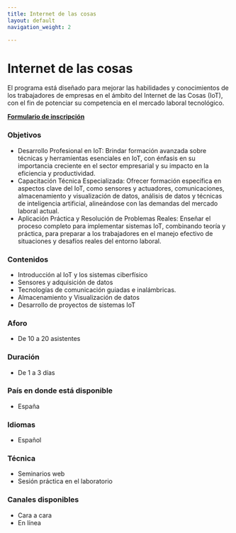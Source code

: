 ```yaml
---
title: Internet de las cosas 
layout: default
navigation_weight: 2

---
```


# Internet de las cosas 

El programa está diseñado para mejorar las habilidades y conocimientos de los trabajadores de empresas en el ámbito del Internet de las Cosas (IoT), con el fin de potenciar su competencia en el mercado laboral tecnológico.



[**Formulario de inscripción**](https://forms.gle/LTZmEm6vzCd7Bkxq9)

### Objetivos
- Desarrollo Profesional en IoT: Brindar formación avanzada sobre técnicas y herramientas esenciales en IoT, con énfasis en su importancia creciente en el sector empresarial y su impacto en la eficiencia y productividad.
- Capacitación Técnica Especializada: Ofrecer formación específica en aspectos clave del IoT, como sensores y actuadores, comunicaciones, almacenamiento y visualización de datos, análisis de datos y técnicas de inteligencia artificial, alineándose con las demandas del mercado laboral actual.
- Aplicación Práctica y Resolución de Problemas Reales: Enseñar el proceso completo para implementar sistemas IoT, combinando teoría y práctica, para preparar a los trabajadores en el manejo efectivo de situaciones y desafíos reales del entorno laboral.

### Contenidos
- Introducción al IoT y los sistemas ciberfísico
- Sensores y adquisición de datos
- Tecnologías de comunicación guiadas e inalámbricas.
- Almacenamiento y Visualización de datos
- Desarrollo de proyectos de sistemas IoT

### Aforo
- De 10 a 20 asistentes

### Duración
- De 1 a 3 días

### País en donde está disponible
- España

### Idiomas
- Español

### Técnica
- Seminarios web
- Sesión práctica en el laboratorio

### Canales disponibles
- Cara a cara
- En línea


